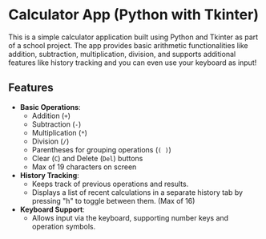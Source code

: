 # Calculator App (Python with Tkinter)

This is a simple calculator application built using Python and Tkinter as part of a school project. The app provides basic arithmetic functionalities like addition, subtraction, multiplication, division, and supports additional features like history tracking and you can even use your keyboard as input!

## Features

- **Basic Operations**: 
    - Addition (`+`)
    - Subtraction (`-`)
    - Multiplication (`*`)
    - Division (`/`)
    - Parentheses for grouping operations (`( )`)
    - Clear (`C`) and Delete (`Del`) buttons
    - Max of 19 characters on screen
- **History Tracking**: 
    - Keeps track of previous operations and results.
    - Displays a list of recent calculations in a separate history tab by pressing "h" to toggle between them. (Max of 16)
- **Keyboard Support**: 
    - Allows input via the keyboard, supporting number keys and operation symbols.
